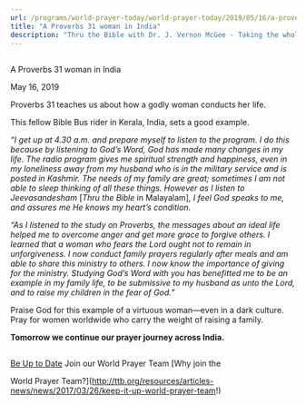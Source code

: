```yaml
---
url: /programs/world-prayer-today/world-prayer-today/2019/05/16/a-proverbs-31-woman-in-india
title: "A Proverbs 31 woman in India"
description: "Thru the Bible with Dr. J. Vernon McGee - Taking the whole Word to the whole world"
---
```







## 
 A Proverbs 31 woman in India


May 16, 2019




Proverbs 31 teaches us about how a godly woman conducts her life. 


This fellow Bible Bus rider in Kerala, India, sets a good example. 


*“I get up at 4.30 a.m. and prepare myself to listen to the program. I do this because by listening to God’s Word, God has made many changes in my life. The radio program gives me spiritual strength and happiness, even in my loneliness away from my husband who is in the military service and is posted in Kashmir. The needs of my family are great; sometimes I am not able to sleep thinking of all these things. However as I listen to Jeevasandesham* [*Thru the Bible* in Malayalam]*, I feel God speaks to me, and assures me He knows my heart’s condition.*


*“As I listened to the study on Proverbs, the messages about an ideal life helped me to overcome anger and get more grace to forgive others. I learned that a woman who fears the Lord ought not to remain in unforgiveness. I now conduct family prayers regularly after meals and am able to share this ministry to others. I now know the importance of giving for the ministry. Studying God’s Word with you has benefitted me to be an example in my family life, to be submissive to my husband as unto the Lord, and to raise my children in the fear of God.”*


Praise God for this example of a virtuous woman—even in a dark culture. Pray for women worldwide who carry the weight of raising a family. 


**Tomorrow we continue our prayer journey across India.** 







## 




[Be Up to Date](http://feeds.feedburner.com/WorldPrayerToday "World Prayer Today RSS Feed")
Join our World Prayer Team
[Why join the  

World Prayer Team?](http://ttb.org/resources/articles-news/news/2017/03/26/keep-it-up-world-prayer-team!)




